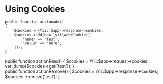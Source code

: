 <h1>Using Cookies</h1>

<div>
    
    public function actionAdd()
    {
        $cookies = \Yii::$app->response->cookies;
        $cookies->add(new \yii\web\Cookie([
            'name' => 'test',
            'value' => 'here',
        ]));
    }
</div>
<div>
    public function actionRead()
    {
        $cookies = \Yii::$app->request->cookies;
        var_dump($cookies->get('test'));
    }
</div>
<div>
    public function actionRemove()
    {
        $cookies = \Yii::$app->response->cookies;
        $cookies->remove('test');
    }
    
</div>
